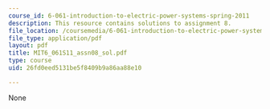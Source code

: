 ```yaml
---
course_id: 6-061-introduction-to-electric-power-systems-spring-2011
description: This resource contains solutions to assignment 8.
file_location: /coursemedia/6-061-introduction-to-electric-power-systems-spring-2011/26fd0eed5131be5f8409b9a86aa88e10_MIT6_061S11_assn08_sol.pdf
file_type: application/pdf
layout: pdf
title: MIT6_061S11_assn08_sol.pdf
type: course
uid: 26fd0eed5131be5f8409b9a86aa88e10

---
```

None